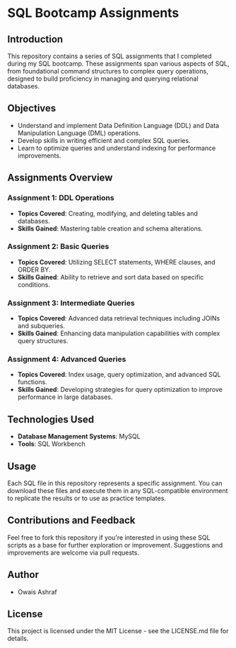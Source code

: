 # SQL Bootcamp Assignments

## Introduction
This repository contains a series of SQL assignments that I completed during my SQL bootcamp. These assignments span various aspects of SQL, from foundational command structures to complex query operations, designed to build proficiency in managing and querying relational databases.

## Objectives
- Understand and implement Data Definition Language (DDL) and Data Manipulation Language (DML) operations.
- Develop skills in writing efficient and complex SQL queries.
- Learn to optimize queries and understand indexing for performance improvements.

## Assignments Overview

### Assignment 1: DDL Operations
- **Topics Covered**: Creating, modifying, and deleting tables and databases.
- **Skills Gained**: Mastering table creation and schema alterations.

### Assignment 2: Basic Queries
- **Topics Covered**: Utilizing SELECT statements, WHERE clauses, and ORDER BY.
- **Skills Gained**: Ability to retrieve and sort data based on specific conditions.

### Assignment 3: Intermediate Queries
- **Topics Covered**: Advanced data retrieval techniques including JOINs and subqueries.
- **Skills Gained**: Enhancing data manipulation capabilities with complex query structures.

### Assignment 4: Advanced Queries
- **Topics Covered**: Index usage, query optimization, and advanced SQL functions.
- **Skills Gained**: Developing strategies for query optimization to improve performance in large databases.

## Technologies Used
- **Database Management Systems**: MySQL
- **Tools**: SQL Workbench

## Usage
Each SQL file in this repository represents a specific assignment. You can download these files and execute them in any SQL-compatible environment to replicate the results or to use as practice templates.

## Contributions and Feedback
Feel free to fork this repository if you're interested in using these SQL scripts as a base for further exploration or improvement. Suggestions and improvements are welcome via pull requests.

## Author
- Owais Ashraf

## License
This project is licensed under the MIT License - see the LICENSE.md file for details.
